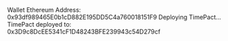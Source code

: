Wallet Ethereum Address: 0x93df989465E0b1cD882E195DD5C4a760018151F9
Deploying TimePact...
TimePact deployed to: 0x3D9c8DcEE5341cF1D48243BFE239943c54D279cf

